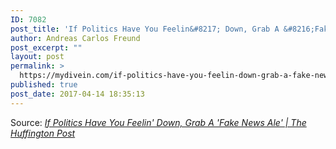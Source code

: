 ```yaml
---
ID: 7082
post_title: 'If Politics Have You Feelin&#8217; Down, Grab A &#8216;Fake News Ale&#8217; | The Huffington Post'
author: Andreas Carlos Freund
post_excerpt: ""
layout: post
permalink: >
  https://mydivein.com/if-politics-have-you-feelin-down-grab-a-fake-news-ale-the-huffington-post/
published: true
post_date: 2017-04-14 18:35:13
---
```

<a href="http://www.huffingtonpost.com/entry/fake-news-ale-northern-maverick-beer_us_58f0e178e4b0bb9638e3425c?nqd&amp;ncid=inblnkushpmg00000009"><img class="alignnone size-full" src="https://mydivein.com/wp-content/uploads/2017/04/58f0ea4f14000021001b455b.png" alt="" /></a>Source: <em><a href="http://www.huffingtonpost.com/entry/fake-news-ale-northern-maverick-beer_us_58f0e178e4b0bb9638e3425c">If Politics Have You Feelin' Down, Grab A 'Fake News Ale' | The Huffington Post</a></em>